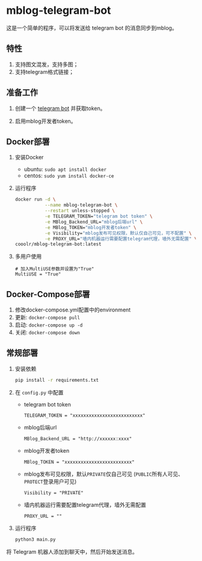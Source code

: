 # mblog-telegram-bot
这是一个简单的程序，可以将发送给 telegram bot 的消息同步到mblog。

## 特性

1. 支持图文混发，支持多图；
2. 支持telegram格式链接；

## 准备工作

1. 创建一个 [telegram bot](https://t.me/botfather) 并获取token。

2. 启用mblog开发者token。


## Docker部署

1. 安装Docker

    - ubuntu: `sudo apt install docker`
    - centos: `sudo yum install docker-ce`

2. 运行程序

    ``` bash
    docker run -d \
               --name mblog-telegram-bot \
               --restart unless-stopped \
               -e TELEGRAM_TOKEN="telegram bot token" \
               -e MBlog_Backend_URL="mblog后端url" \
               -e MBlog_TOKEN="mblog开发者token" \
               -e Visibility="mblog发布可见权限，默认仅自己可见，可不配置" \
               -e PROXY_URL="墙内机器运行需要配置telegram代理，墙外无需配置" \
    cooolr/mblog-telegram-bot:latest
    ```

3. 多用户使用
    ```
    # 加入MultiUSE参数并设置为"True"
    MultiUSE = "True"
    ```

## Docker-Compose部署

1. 修改docker-compose.yml配置中的environment
2. 更新: `docker-compose pull`
3. 启动: `docker-compose up -d`
4. 关闭: `docker-compose down`

## 常规部署

1. 安装依赖

    ``` bash
    pip install -r requirements.txt
    ```

2. 在 `config.py` 中配置

    - telegram bot token

       `TELEGRAM_TOKEN = "xxxxxxxxxxxxxxxxxxxxxxxxxx"`

    - mblog后端url

       `MBlog_Backend_URL = "http://xxxxxx:xxxx"`

    - mblog开发者token
  
       `MBlog_TOKEN = "xxxxxxxxxxxxxxxxxxxxxxxxx"`

    - mblog发布可见权限，默认`PRIVATE`仅自己可见 (`PUBLIC`所有人可见、`PROTECT`登录用户可见)

       `Visibility = "PRIVATE"`

    - 墙内机器运行需要配置telegram代理，墙外无需配置

      `PROXY_URL = ""`

3. 运行程序

    ``` bash
    python3 main.py
    ```

将 Telegram 机器人添加到聊天中，然后开始发送消息。
